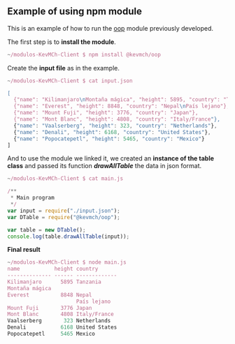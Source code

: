 ## Example of using npm module

This is an example of how to run the [oop](https://github.com/ULL-ESIT-MII-CA-1718/modulos-KevMCh) module previously developed.

The first step is to **install the module**.

```javascript
~/modulos-KevMCh-Client $ npm install @kevmch/oop
```

Create the **input file** as in the example.

```javascript
~/modulos-KevMCh-Client $ cat input.json

[
  {"name": "Kilimanjaro\nMontaña mágica", "height": 5895, "country": "Tanzania"},
  {"name": "Everest", "height": 8848, "country": "Nepal\nPaís lejano"},
  {"name": "Mount Fuji", "height": 3776, "country": "Japan"},
  {"name": "Mont Blanc", "height": 4808, "country": "Italy/France"},
  {"name": "Vaalserberg", "height": 323, "country": "Netherlands"},
  {"name": "Denali", "height": 6168, "country": "United States"},
  {"name": "Popocatepetl", "height": 5465, "country": "Mexico"}
]
```

And to use the module we linked it, we created an **instance of the table class** and passed its function **_drawAllTable_** the data in json format.

```javascript
~/modulos-KevMCh-Client $ cat main.js

/**
 * Main program
 */
var input = require("./input.json");
var DTable = require("@kevmch/oop");

var table = new DTable();
console.log(table.drawAllTable(input));
```

**Final result**

```javascript
~/modulos-KevMCh-Client $ node main.js
name           height country      
-------------- ------ -------------
Kilimanjaro      5895 Tanzania     
Montaña mágica                     
Everest          8848 Nepal        
                      País lejano  
Mount Fuji       3776 Japan        
Mont Blanc       4808 Italy/France
Vaalserberg       323 Netherlands  
Denali           6168 United States
Popocatepetl     5465 Mexico   
```
